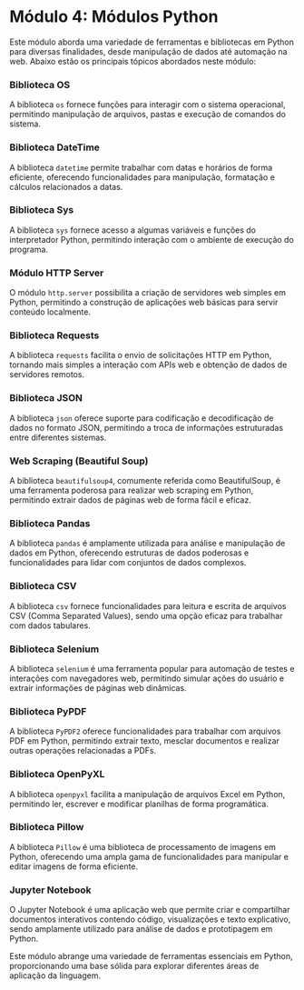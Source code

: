 # Módulo 4: Módulos Python

Este módulo aborda uma variedade de ferramentas e bibliotecas em Python para diversas finalidades, desde manipulação de dados até automação na web. Abaixo estão os principais tópicos abordados neste módulo:

### Biblioteca OS
A biblioteca `os` fornece funções para interagir com o sistema operacional, permitindo manipulação de arquivos, pastas e execução de comandos do sistema.

### Biblioteca DateTime
A biblioteca `datetime` permite trabalhar com datas e horários de forma eficiente, oferecendo funcionalidades para manipulação, formatação e cálculos relacionados a datas.

### Biblioteca Sys
A biblioteca `sys` fornece acesso a algumas variáveis e funções do interpretador Python, permitindo interação com o ambiente de execução do programa.

### Módulo HTTP Server
O módulo `http.server` possibilita a criação de servidores web simples em Python, permitindo a construção de aplicações web básicas para servir conteúdo localmente.

### Biblioteca Requests
A biblioteca `requests` facilita o envio de solicitações HTTP em Python, tornando mais simples a interação com APIs web e obtenção de dados de servidores remotos.

### Biblioteca JSON
A biblioteca `json` oferece suporte para codificação e decodificação de dados no formato JSON, permitindo a troca de informações estruturadas entre diferentes sistemas.

### Web Scraping (Beautiful Soup)
A biblioteca `beautifulsoup4`, comumente referida como BeautifulSoup, é uma ferramenta poderosa para realizar web scraping em Python, permitindo extrair dados de páginas web de forma fácil e eficaz.

### Biblioteca Pandas
A biblioteca `pandas` é amplamente utilizada para análise e manipulação de dados em Python, oferecendo estruturas de dados poderosas e funcionalidades para lidar com conjuntos de dados complexos.

### Biblioteca CSV
A biblioteca `csv` fornece funcionalidades para leitura e escrita de arquivos CSV (Comma Separated Values), sendo uma opção eficaz para trabalhar com dados tabulares.

### Biblioteca Selenium
A biblioteca `selenium` é uma ferramenta popular para automação de testes e interações com navegadores web, permitindo simular ações do usuário e extrair informações de páginas web dinâmicas.

### Biblioteca PyPDF
A biblioteca `PyPDF2` oferece funcionalidades para trabalhar com arquivos PDF em Python, permitindo extrair texto, mesclar documentos e realizar outras operações relacionadas a PDFs.

### Biblioteca OpenPyXL
A biblioteca `openpyxl` facilita a manipulação de arquivos Excel em Python, permitindo ler, escrever e modificar planilhas de forma programática.

### Biblioteca Pillow
A biblioteca `Pillow` é uma biblioteca de processamento de imagens em Python, oferecendo uma ampla gama de funcionalidades para manipular e editar imagens de forma eficiente.

### Jupyter Notebook
O Jupyter Notebook é uma aplicação web que permite criar e compartilhar documentos interativos contendo código, visualizações e texto explicativo, sendo amplamente utilizado para análise de dados e prototipagem em Python.

Este módulo abrange uma variedade de ferramentas essenciais em Python, proporcionando uma base sólida para explorar diferentes áreas de aplicação da linguagem.